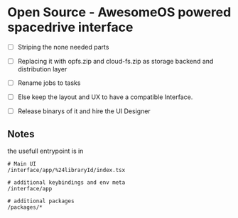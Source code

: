 # Open Source - AwesomeOS powered spacedrive interface
- [ ] Striping the none needed parts
- [ ] Replacing it with opfs.zip and cloud-fs.zip as storage backend and distribution layer
- [ ] Rename jobs to tasks
- [ ] Else keep the layout and UX to have a compatible Interface.
- [ ] Release binarys of it and hire the UI Designer 


## Notes
the usefull entrypoint is in 

```shell
# Main UI 
/interface/app/%24libraryId/index.tsx

# additional keybindings and env meta
/interface/app

# additional packages
/packages/*
```
